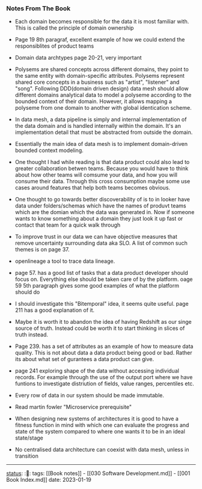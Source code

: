 
### Notes From The Book
- Each domain becomes responsible for the data it is most familiar with. This is
  called the principle of domain ownership
  
- Page 19 8th paragraf, excellent example of how we could extend the
  responsiblites of product teams
  
- Domain data archtypes page 20-21, very important
- Polysems are shared concepts across different domains, they point to the same
  entity with domain-specific attributes. Polysems represent shared core
  concepts in a business such as "artist", "listener" and "song". Following
  DDD(domain driven design) data mesh should allow different domains analytical
  data to model a polyseme according to the bounded context of their domain.
  However, it allows mapping a polyseme from one domain to another with global
  identication scheme.
  
- In data mesh, a data pipeline is simply and internal implementation of the
  data domain and is handled internally within the domain. It's an
  implementation detail that must be abstracted from outside the domain.
  
- Essentially the main idea of data mesh is to implement domain-driven bounded
  context modeling.
  
- One thought I had while reading is that data product could also lead to
  greater collaboration betwen teams. Because you would have to think about how
  other teams will comsume your data, and how you will consume their data.
  Through this cross consumption maybe some use cases around features that help
  both teams becomes obvious.
  
- One thought to go towards better discoverability of is to in looker have data
  under folders/schemas which have the names of produvt teams which are the
  domian which the data was generated in. Now if someone wants to know something
  about a domain they just look it up fast or contact that team for a quick walk
  through
  
- To improve trust in our data we can have objective measures that remove
  uncertainty surrounding data aka SLO. A list of common such themes is on page
  37.
  
- openlineage a tool to trace data lineage. 
  
- page 57. has a good list of tasks that a data product developer should focus
  on. Everything else should be taken care of by the platform. oage 59 5th
  paragraph gives some good examples of what the platform should do
  
- I should investigate this "Bitemporal" idea, it seems quite useful. page 211
  has a good explanation of it.
  
- Maybe it is worth it to abandon the idea of having Redshift as our singe
  source of truth. Instead could be worth it to start thinking in slices of
  truth instead.
  
- Page 239. has a set of attributes as an example of how to measure data
  quality. This is not about data a data product being good or bad. Rather its
  about what set of gurantees a data product can give.
  
- page 241 exploring shape of the data without accessing individual records. For
  example through the use of the output port where we have funtions to
  investigate distriution of fields, value ranges, percentiles etc.
  
- Every row of data in our system should be made immutable.

- Read martin fowler "Microservice prerequisite"

- When designing new systems of architectures it is good to have a fitness
  function in mind with which one can evaluate the progress and state of the
  system compared to where one wants it to be in an ideal state/stage
  
- No centralised data architecture can coexist with data mesh, unless in
  transition

---
[status](status): :📖:
tags: [[Book notes]] - [[030 Software Development.md]] - [[001 Book Index.md]]
date: 2023-01-19
